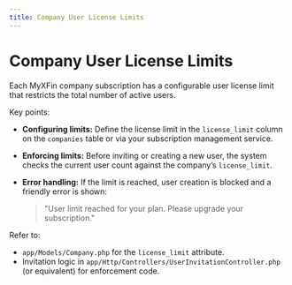 ```yaml
---
title: Company User License Limits
---
```


# Company User License Limits

Each MyXFin company subscription has a configurable user license limit that restricts the total number of active users.

Key points:

- **Configuring limits:** Define the license limit in the `license_limit` column on the `companies` table or via your subscription management service.
- **Enforcing limits:** Before inviting or creating a new user, the system checks the current user count against the company’s `license_limit`.
- **Error handling:** If the limit is reached, user creation is blocked and a friendly error is shown:

    > "User limit reached for your plan. Please upgrade your subscription."

Refer to:

- `app/Models/Company.php` for the `license_limit` attribute.
- Invitation logic in `app/Http/Controllers/UserInvitationController.php` (or equivalent) for enforcement code.
